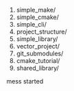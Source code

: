 1) simple_make/
2) simple_cmake/
3) simple_cli/
4) project_structure/
5) simple_library/
6) vector_project/
7) git_submodules/
8) cmake_tutorial/
9) shared_library/

mess started
